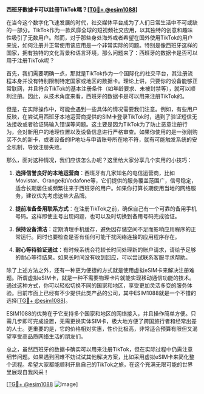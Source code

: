 **西班牙數據卡可以註冊TikTok嗎？[[TG💪+ @esim1088](https://t.me/s/esim1088)]**

在当今这个数字化飞速发展的时代，社交媒体平台成为了人们日常生活中不可或缺的一部分。TikTok作为一款风靡全球的短视频社交应用，以其独特的创意和趣味性吸引了无数用户。然而，对于那些身处海外或者希望在国外使用TikTok的用户来说，如何注册并正常使用该应用是一个非常实际的问题。特别是像西班牙这样的国家，拥有独特的文化背景和语言环境，那么问题来了：西班牙的数据卡是否可以用于注册TikTok呢？

首先，我们需要明确一点，那就是TikTok作为一个国际化的社交平台，其注册流程本身并没有特别限制特定国家或地区的数据卡。理论上讲，只要你的设备能够正常联网，并且符合TikTok的基本注册条件（如年龄要求、未被封禁等），就可以顺利注册。因此，从技术角度来看，西班牙的数据卡是可以用来注册TikTok的。

但是，在实际操作中，可能会遇到一些具体的情况需要我们注意。例如，有些用户反映，在尝试用西班牙本地运营商提供的SIM卡登录TikTok时，遇到了验证短信无法接收或者验证码输入错误等问题。这主要是因为TikTok为了防止恶意注册行为，会对新用户的地理位置以及设备信息进行严格审查。如果你使用的是一张刚购买不久的新卡，或者设备的IP地址与申请账号所在地不符，就有可能触发系统的安全机制，导致注册失败。

那么，面对这种情况，我们应该怎么办呢？这里给大家分享几个实用的小技巧：

1. **选择信誉良好的本地运营商**：西班牙有几家知名的电信运营商，比如Movistar、Orange和Vodafone等，它们提供的服务覆盖范围广，信号稳定，适合长期居住或频繁往来于西班牙的用户。如果你打算长期使用当地的网络服务，建议优先考虑这些大品牌。

2. **提前准备备用联系方式**：在注册TikTok之前，确保自己有一个可靠的备用手机号码。这样即使主号出现问题，也可以及时切换到备用号码完成验证。

3. **保持设备清洁**：定期清理手机缓存，避免因存储空间不足而影响应用程序的正常运行。同时也要检查是否有任何可能干扰网络连接的应用程序存在。

4. **耐心等待验证通过**：有时候系统会花较长时间处理新的账户请求，请给予足够的耐心等待结果。如果长时间没有收到回应，可以尝试联系客服寻求帮助。

除了上述方法之外，还有一种更为便捷的方式就是使用虚拟eSIM卡来解决注册难题。所谓虚拟eSIM卡，就是一种不需要物理卡片就能实现移动通信功能的技术。通过这种方式，你可以轻松切换不同的国家和地区，享受更加灵活多变的服务体验。目前市面上已经有不少提供此类产品的公司，其中ESIM1088就是一个不错的选择[[TG💪+ @esim1088](https://t.me/s/esim1088)]。

ESIM1088的优势在于它支持多个国家和地区的网络接入，并且操作简单方便。只需几步即可完成设置，无需更换实体SIM卡，极大地方便了跨国旅行者和经常出差的人士。更重要的是，它的价格相对实惠，性价比极高，非常适合预算有限但又渴望享受高品质网络生活的朋友们。

总之，虽然西班牙的数据卡确实可以用来注册TikTok，但在实际过程中仍需注意细节问题。如果遇到困难不妨试试其他解决方案，比如采用虚拟eSIM卡来简化整个流程。希望大家都能顺利开启自己的TikTok之旅，在这个充满无限可能的世界里展现自我风采！

[[TG💪+ @esim1088](https://t.me/s/esim1088) ![Image](https://i.postimg.cc/4NQfJmqS/Snipaste-2025-05-13-00-14-12.png)]